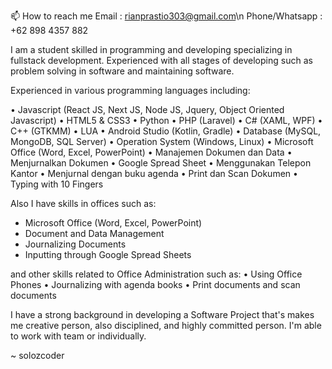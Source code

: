 📫 How to reach me
Email          : rianprastio303@gmail.com\n
Phone/Whatsapp : +62 898 4357 882



I am a student skilled in programming and developing specializing in fullstack development.
Experienced with all stages of developing such as problem solving in software and maintaining software.

Experienced in various programming languages including:

•	Javascript (React JS, Next JS, Node JS, Jquery, Object Oriented Javascript)
•	HTML5 & CSS3
•	Python
•	PHP (Laravel)
•	C# (XAML, WPF)
•	C++ (GTKMM)
•	LUA
•	Android Studio (Kotlin, Gradle)
•	Database (MySQL, MongoDB, SQL Server)
•	Operation System (Windows, Linux)
•	Microsoft Office (Word, Excel, PowerPoint)
•	Manajemen Dokumen dan Data
•	Menjurnalkan Dokumen
•	Google Spread Sheet
•	Menggunakan Telepon Kantor
•	Menjurnal dengan buku agenda
•	Print dan Scan Dokumen
•	Typing with 10 Fingers

Also I have skills in offices such as:
- Microsoft Office (Word, Excel, PowerPoint)
- Document and Data Management
- Journalizing Documents
- Inputting through Google Spread Sheets

and other skills related to Office Administration such as:
• Using Office Phones
• Journalizing with agenda books
• Print documents and scan documents

I have a strong background in developing a Software Project that's makes me 
creative person, also disciplined, and highly committed person.
I'm able to work with team or individually.


~ solozcoder


